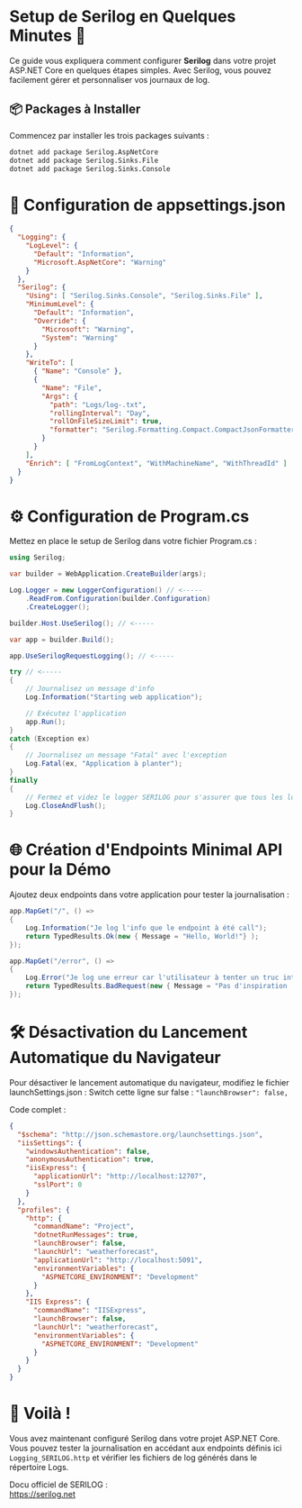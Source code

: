 # Setup de Serilog en Quelques Minutes 🚀

Ce guide vous expliquera comment configurer **Serilog** dans votre projet ASP.NET Core en quelques étapes simples. Avec Serilog, vous pouvez facilement gérer et personnaliser vos journaux de log.

## 📦 Packages à Installer

Commencez par installer les trois packages suivants :

```bash
dotnet add package Serilog.AspNetCore
dotnet add package Serilog.Sinks.File
dotnet add package Serilog.Sinks.Console
```


# 🔧 Configuration de appsettings.json

```json
{
  "Logging": {
    "LogLevel": {
      "Default": "Information",
      "Microsoft.AspNetCore": "Warning"
    }
  },
  "Serilog": {
    "Using": [ "Serilog.Sinks.Console", "Serilog.Sinks.File" ],
    "MinimumLevel": {
      "Default": "Information",
      "Override": {
        "Microsoft": "Warning",
        "System": "Warning"
      }
    },
    "WriteTo": [
      { "Name": "Console" },
      {
        "Name": "File",
        "Args": {
          "path": "Logs/log-.txt",
          "rollingInterval": "Day",
          "rollOnFileSizeLimit": true,
          "formatter": "Serilog.Formatting.Compact.CompactJsonFormatter, Serilog.Formatting.Compact"
        }
      }
    ],
    "Enrich": [ "FromLogContext", "WithMachineName", "WithThreadId" ]
  }
}
```

# ⚙️ Configuration de Program.cs
Mettez en place le setup de Serilog dans votre fichier Program.cs :

```c#
using Serilog;

var builder = WebApplication.CreateBuilder(args);

Log.Logger = new LoggerConfiguration() // <-----
    .ReadFrom.Configuration(builder.Configuration)
    .CreateLogger();

builder.Host.UseSerilog(); // <-----

var app = builder.Build();

app.UseSerilogRequestLogging(); // <-----

try // <-----
{
    // Journalisez un message d'info
    Log.Information("Starting web application");

    // Exécutez l'application
    app.Run();
}
catch (Exception ex)
{
    // Journalisez un message "Fatal" avec l'exception
    Log.Fatal(ex, "Application à planter");
}
finally
{
    // Fermez et videz le logger SERILOG pour s'assurer que tous les logs
    Log.CloseAndFlush();
}
```

# 🌐 Création d'Endpoints Minimal API pour la Démo
Ajoutez deux endpoints dans votre application pour tester la journalisation :

```c#
app.MapGet("/", () =>
{
    Log.Information("Je log l'info que le endpoint à été call");
    return TypedResults.Ok(new { Message = "Hello, World!"} );
});

app.MapGet("/error", () =>
{
    Log.Error("Je log une erreur car l'utilisateur à tenter un truc interdit :O");
    return TypedResults.BadRequest(new { Message = "Pas d'inspiration .." });
});
```

# 🛠 Désactivation du Lancement Automatique du Navigateur
Pour désactiver le lancement automatique du navigateur, modifiez le fichier launchSettings.json :
Switch cette ligne sur false : `"launchBrowser": false,`

Code complet : 

```json
{
  "$schema": "http://json.schemastore.org/launchsettings.json",
  "iisSettings": {
    "windowsAuthentication": false,
    "anonymousAuthentication": true,
    "iisExpress": {
      "applicationUrl": "http://localhost:12707",
      "sslPort": 0
    }
  },
  "profiles": {
    "http": {
      "commandName": "Project",
      "dotnetRunMessages": true,
      "launchBrowser": false,
      "launchUrl": "weatherforecast",
      "applicationUrl": "http://localhost:5091",
      "environmentVariables": {
        "ASPNETCORE_ENVIRONMENT": "Development"
      }
    },
    "IIS Express": {
      "commandName": "IISExpress",
      "launchBrowser": false,
      "launchUrl": "weatherforecast",
      "environmentVariables": {
        "ASPNETCORE_ENVIRONMENT": "Development"
      }
    }
  }
}
```

# 🎉 Voilà !
Vous avez maintenant configuré Serilog dans votre projet ASP.NET Core.
Vous pouvez tester la journalisation en accédant aux endpoints définis ici `Logging_SERILOG.http` et vérifier les fichiers de log générés dans le répertoire Logs.

Docu officiel de SERILOG :  
https://serilog.net


